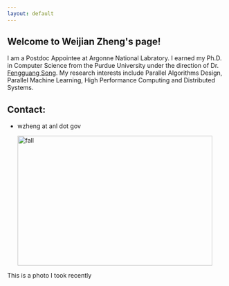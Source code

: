 ```yaml
---
layout: default
---
```


## Welcome to Weijian Zheng's page!

I am a Postdoc Appointee at Argonne National Labratory. I earned my Ph.D. in Computer Science from the Purdue University under the direction of Dr. [Fengguang Song](https://cs.iupui.edu/~fgsong/). My research interests include Parallel Algorithms Design, Parallel Machine Learning, High Performance Computing and Distributed Systems.
   
## Contact:

* wzheng at anl dot gov
  
  <img src="photos/2022/fall02.JPG" alt="fall" width="450" height="300"/>

This is a photo I took recently
